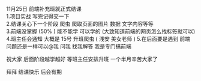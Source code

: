 11月25日 前端补充班就正式结课    
1.项目实战 写完记得交一下    
2.结课关心下一个阶段  爬虫   爬取页面的图片  数据  文字内容等等   
3.前端没掌握 (50% )  能不能学  可以学的 (大致知道前端的网页怎么找标签就可以)
4.班主任会通知  大概是 15号 升班爬虫   ( 浅安 美女老师 )
5.在后面要是遇到 前端问题还是一样可以@我   问我  找我解答   我是专门搞前端   

祝大家 后面阶段越学越好       等班主任安排升班    一个半月辛苦大家了  

拜拜 结课快乐  后会有期  